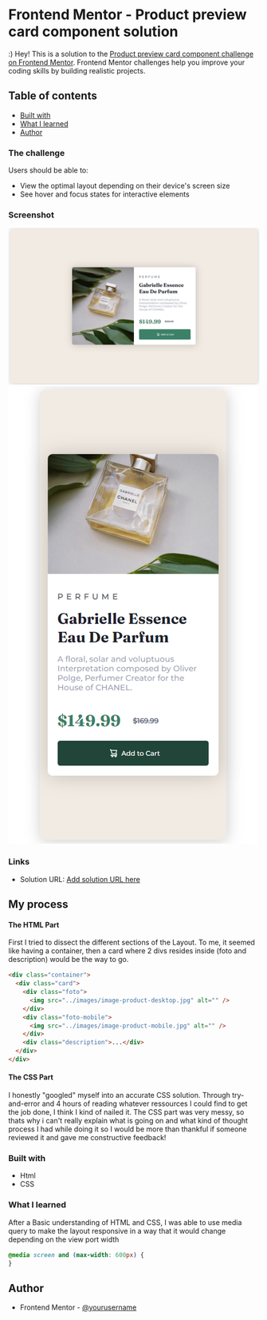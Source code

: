 # Frontend Mentor - Product preview card component solution

:) Hey!
This is a solution to the [Product preview card component challenge on Frontend Mentor](https://www.frontendmentor.io/challenges/product-preview-card-component-GO7UmttRfa). Frontend Mentor challenges help you improve your coding skills by building realistic projects.

## Table of contents

- [Built with](#built-with)
- [What I learned](#what-i-learned)
- [Author](#author)

### The challenge

Users should be able to:

- View the optimal layout depending on their device's screen size
- See hover and focus states for interactive elements

### Screenshot

![](./Desktop.png)
![](./mobile.png)

### Links

- Solution URL: [Add solution URL here](https://github.com/Bally14/product-previw-card-solution.git)

## My process

#### The HTML Part

First I tried to dissect the different sections of the Layout.
To me, it seemed like having a container, then a card where 2 divs resides inside (foto and description) would be the way to go.

```html
<div class="container">
  <div class="card">
    <div class="foto">
      <img src="../images/image-product-desktop.jpg" alt="" />
    </div>
    <div class="foto-mobile">
      <img src="../images/image-product-mobile.jpg" alt="" />
    </div>
    <div class="description">...</div>
  </div>
</div>
```

#### The CSS Part

I honestly "googled" myself into an accurate CSS solution. Through try-and-error and 4 hours of reading whatever ressources I could find to get the job done, I think I kind of nailed it.
The CSS part was very messy, so thats why i can't really explain what is going on and what kind of thought process I had while doing it so I would be more than thankful if someone reviewed it and gave me constructive feedback!

### Built with

- Html
- CSS

### What I learned

After a Basic understanding of HTML and CSS, I was able to use media query to make the layout responsive in a way that it would change depending on the view port width

```css
@media screen and (max-width: 600px) {
}
```

## Author

- Frontend Mentor - [@yourusername](https://www.frontendmentor.io/profile/Bally14)
